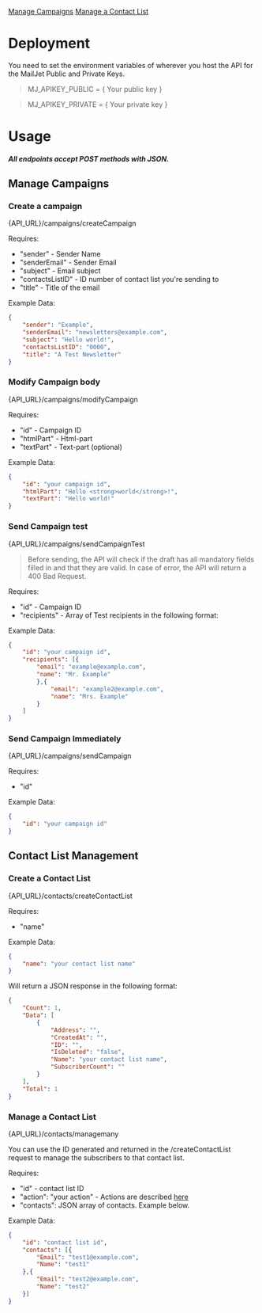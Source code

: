 [Manage Campaigns](#manage-campaigns)
[Manage a Contact List](#manage-a-contact-list)


# Deployment

You need to set the environment variables of wherever you host the API for the MailJet Public and Private Keys.

>MJ_APIKEY_PUBLIC = { Your public key }

>MJ_APIKEY_PRIVATE = { Your private key }

# Usage
##### All endpoints accept POST methods with JSON.

## Manage Campaigns

### Create a campaign

{API_URL}/campaigns/createCampaign

Requires:

- "sender" - Sender Name
- "senderEmail" - Sender Email
- "subject" - Email subject
- "contactsListID" - ID number of contact list you're sending to
- "title" - Title of the email

Example Data:

```json
{
    "sender": "Example",
    "senderEmail": "newsletters@example.com",
    "subject": "Hello world!",
    "contactsListID": "0000",
    "title": "A Test Newsletter"
}
```

### Modify Campaign body

{API_URL}/campaigns/modifyCampaign

Requires:

- "id" - Campaign ID
- "htmlPart" - Html-part
- "textPart" - Text-part (optional)

Example Data:

```json
{
    "id": "your campaign id",
    "htmlPart": "Hello <strong>world</strong>!",
    "textPart": "Hello world!"
}
```

### Send Campaign test

{API_URL}/campaigns/sendCampaignTest


>Before sending, the API will check if the draft has all mandatory fields filled in and that they are valid. In case of error, the API will return a 400 Bad Request.


Requires:

- "id" - Campaign ID
- "recipients" - Array of Test recipients in the following format:

Example Data:

```json
{
    "id": "your campaign id",
    "recipients": [{
        "email": "example@example.com",
        "name": "Mr. Example"
        },{
            "email": "example2@example.com",
            "name": "Mrs. Example"
        }
    ]
}
```

### Send Campaign Immediately

{API_URL}/campaigns/sendCampaign

Requires:

- "id"

Example Data:

```json
{
    "id": "your campaign id"
}
```

## Contact List Management

### Create a Contact List

{API_URL}/contacts/createContactList

Requires:

- "name"

Example Data:

```json
{
    "name": "your contact list name"
}
```

Will return a JSON response in the following format:

```json
{
    "Count": 1,
    "Data": [
        {
            "Address": "",
            "CreatedAt": "",
            "ID": "",
            "IsDeleted": "false",
            "Name": "your contact list name",
            "SubscriberCount": ""
        }
    ],
    "Total": 1
}
```


### Manage a Contact List
{API_URL}/contacts/managemany

You can use the ID generated and returned in the /createContactList request to manage the subscribers to that contact list.

Requires:

- "id" - contact list ID
- "action": "your action" - Actions are described [here](https://dev.mailjet.com/guides/?javascript#contact_managemanycontacts)
- "contacts": JSON array of contacts. Example below.

Example Data:

```json
{
	"id": "contact list id",
	"contacts": [{
		"Email": "test1@example.com",
		"Name": "test1"
	},{
		"Email": "test2@example.com",
		"Name": "test2"
	}]
}
```
